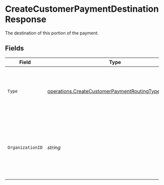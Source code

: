 # CreateCustomerPaymentDestinationResponse

The destination of this portion of the payment.


## Fields

| Field                                                                                                                      | Type                                                                                                                       | Required                                                                                                                   | Description                                                                                                                | Example                                                                                                                    |
| -------------------------------------------------------------------------------------------------------------------------- | -------------------------------------------------------------------------------------------------------------------------- | -------------------------------------------------------------------------------------------------------------------------- | -------------------------------------------------------------------------------------------------------------------------- | -------------------------------------------------------------------------------------------------------------------------- |
| `Type`                                                                                                                     | [operations.CreateCustomerPaymentRoutingTypeResponse](../../models/operations/createcustomerpaymentroutingtyperesponse.md) | :heavy_check_mark:                                                                                                         | The type of destination. Currently only the destination type `organization` is supported.                                  | organization                                                                                                               |
| `OrganizationID`                                                                                                           | *string*                                                                                                                   | :heavy_check_mark:                                                                                                         | Required for destination type `organization`. The ID of the connected organization the funds should be<br/>routed to.      | org_1234567                                                                                                                |